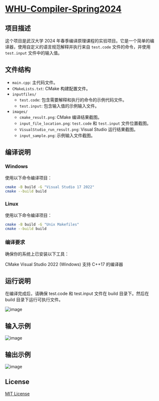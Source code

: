 # [WHU-Compiler-Spring2024](https://github.com/numbbbbbplus/WHU-Spring2024-CompilerProject)

## 项目描述

这个项目是武汉大学 2024 年春季编译原理课程的实验项目。它是一个简单的编译器，使用自定义的语言规范解释并执行来自 `test.code` 文件的命令，并使用 `test.input` 文件中的输入值。

## 文件结构

- `main.cpp`: 主代码文件。
- `CMakeLists.txt`: CMake 构建配置文件。
- `inputfiles/`
  - `test.code`: 包含需要解释和执行的命令的示例代码文件。
  - `test.input`: 包含输入值的示例输入文件。
- `images/`
  - `cmake_result.png`: CMake 编译结果截图。
  - `input_file_location.png`: `test.code` 和 `test.input` 文件位置截图。
  - `VisualStudio_run_result.png`: Visual Studio 运行结果截图。
  - `input_sample.png`: 示例输入文件截图。

## 编译说明

### Windows

使用以下命令编译项目：

```sh
cmake -B build -G "Visual Studio 17 2022"
cmake --build build
```

### Linux

使用以下命令编译项目：

```sh
cmake -B build -G "Unix Makefiles"
cmake --build build
```

### 编译要求
确保你的系统上已安装以下工具：

CMake
Visual Studio 2022 (Windows)
支持 C++17 的编译器

## 运行说明
在编译完成后，请确保 test.code 和 test.input 文件在 build 目录下。然后在 build 目录下运行可执行文件。

![image](https://github.com/numbbbbbplus/WHU-Spring2024-CompilerProject/blob/main/images/input_file_location.png)

## 输入示例
![image](https://github.com/numbbbbbplus/WHU-Spring2024-CompilerProject/blob/main/images/input_sample.png)

## 输出示例
![image](https://github.com/numbbbbbplus/WHU-Spring2024-CompilerProject/blob/main/images/VisualStudio_run_result.png)

## License

[MIT License](https://github.com/numbbbbbplus/WHU-Compiler-Spring2024?tab=MIT-1-ov-file)

